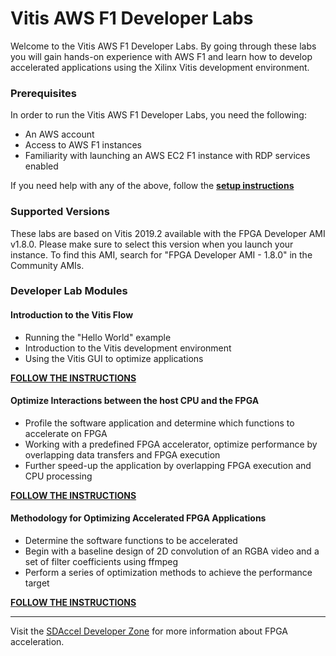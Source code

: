 # Vitis AWS F1 Developer Labs


Welcome to the Vitis AWS F1 Developer Labs. By going through these labs you will gain hands-on experience with AWS F1 and learn how to develop accelerated applications using the Xilinx Vitis development environment.

### Prerequisites

In order to run the Vitis AWS F1 Developer Labs, you need the following:
* An AWS account
* Access to AWS F1 instances
* Familiarity with launching an AWS EC2 F1 instance with RDP services enabled

If you need help with any of the above, follow the [**setup instructions**](./setup/instructions.md)

### Supported Versions

These labs are based on Vitis 2019.2 available with the FPGA Developer AMI v1.8.0. Please make sure to select this version when you launch your instance. To find this AMI, search for "FPGA Developer AMI - 1.8.0" in the Community AMIs.

### Developer Lab Modules

#### Introduction to the Vitis Flow
* Running the "Hello World" example
* Introduction to the Vitis development environment
* Using the Vitis GUI to optimize applications

[**FOLLOW THE INSTRUCTIONS**](./modules/module_01/README.md)

#### Optimize Interactions between the host CPU and the FPGA
* Profile the software application and determine which functions to accelerate on FPGA
* Working with a predefined FPGA accelerator, optimize performance by overlapping data transfers and FPGA execution
* Further speed-up the application by overlapping FPGA execution and CPU processing

[**FOLLOW THE INSTRUCTIONS**](./modules/module_02/README.md)

#### Methodology for Optimizing Accelerated FPGA Applications
* Determine the software functions to be accelerated
* Begin with a baseline design of 2D convolution of an RGBA video and a set of filter coefficients using ffmpeg
* Perform a series of optimization methods to achieve the performance target

[**FOLLOW THE INSTRUCTIONS**](./modules/module_03/README.md)

---------------------------------------

Visit the [SDAccel Developer Zone](https://www.xilinx.com/products/design-tools/software-zone/sdaccel.html) for more information about FPGA acceleration.
